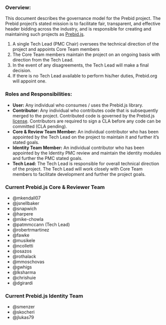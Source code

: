 ### Overview:

This document describes the governance model for the Prebid project. The Prebid project’s stated mission is to facilitate fair, transparent, and effective header bidding across the industry, and is responsible for creating and maintaining such projects as [Prebid.js](https://github.com/prebid/Prebid.js).

1.	A single Tech Lead (PMC Chair) oversees the technical direction of the project and appoints Core Team members
2.	The Core Team members maintain the project on an ongoing basis with direction from the Tech Lead.
3.	In the event of any disagreements, the Tech Lead will make a final decision.
4.	If there is no Tech Lead available to perform his/her duties, Prebid.org will appoint one.

### Roles and Responsibilities:
- **User:** Any individual who consumes / uses the Prebid.js library.
- **Contributor:** Any individual who contributes code that is subsequently merged to the project. Contributed code is governed by the Prebid.js [license](https://github.com/prebid/Prebid.js/blob/master/LICENSE). Contributors are required to sign a CLA before any code can be committed (CLA pending).
- **Core & Review Team Member:** An individual contributor who has been appointed by the Tech Lead on the project to maintain it and further it’s stated goals.
- **Identity Team Member:** An individual contributor who has been appointed by the Identity PMC review and maintain the identity modules and further the PMC stated goals.
- **Tech Lead:** The Tech Lead is responsible for overall technical direction of the project. The Tech Lead will work closely with Core Team members to facilitate development and further the project goals.

### Current Prebid.js Core & Reviewer Team
- @mkendall07
- @jsnellbaker
- @snapwich
- @harpere
- @mike-chowla
- @patmmccann (Tech Lead)
- @robertrmartinez
- @fawke
- @musikele
- @ncolletti
- @osazos
- @rothalack
- @mmoschovas
- @gwhigs
- @lksharma
- @chrishuie
- @dgirardi

### Current Prebid.js Identity Team
- @smenzer
- @skocheri
- @jlukas79
